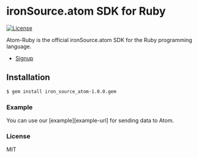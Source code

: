 # ironSource.atom SDK for Ruby
[![License][license-image]][license-url]

Atom-Ruby is the official ironSource.atom SDK for the Ruby programming language.

- [Signup](https://atom.ironsrc.com/#/signup)

## Installation
```bash
$ gem install iron_source_atom-1.0.0.gem
```
### Example

You can use our [example][example-url] for sending data to Atom.

### License
MIT

[license-image]: https://img.shields.io/badge/license-MIT-blue.svg?style=flat-square
[license-url]: LICENSE.txt

